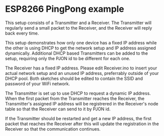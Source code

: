 # ESP8266 PingPong example

This setup consists of a Transmitter and a Receiver. The Transmitter will regularly send a small packet to the Receiver, and the Receiver will reply back every time.

This setup demonstrates how only one device has a fixed IP address while the other is using DHCP to get the network setup and IP address assigned dynamically. Additional DHCP based Transmitters can be added to the setup, requiring only the PJON id to be different for each one.

The Receiver has a fixed IP address. Please edit Receiver.ino to insert your actual network setup and an unused IP address, preferrably outside of your DHCP pool. Both sketches should be edited to contain the SSID and password of your WiFi network.

The Transmitter is set up to use DHCP to request a dynamic IP address. When the first packet from the Transmitter reaches the Receiver, the Transmitter's assigned IP address will be registrered in the Receiver's node table so that the Receiver can send to it by PJON id.

If the Transmitter should be restarted and get a new IP address, the first packet that reaches the Receiver after this will update the registration in the Receiver so that the communication continues.
